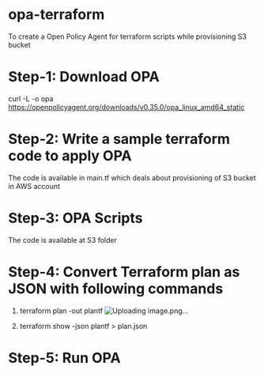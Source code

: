 # opa-terraform
To create a Open Policy Agent for terraform scripts while provisioning S3 bucket

# Step-1: Download OPA
curl -L -o opa https://openpolicyagent.org/downloads/v0.35.0/opa_linux_amd64_static

# Step-2: Write a sample terraform code to apply OPA
The code is available in main.tf which deals about provisioning of S3 bucket in AWS account

# Step-3: OPA Scripts
The code is available at S3 folder

# Step-4: Convert Terraform plan as JSON with following commands
1. terraform plan -out plantf
![Uploading image.png…]()


2. terraform show -json plantf > plan.json

# Step-5: Run OPA

